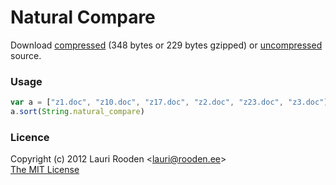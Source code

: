 
[1]: https://raw.github.com/litejs/natural-compare-lite/master/min.js
[2]: https://raw.github.com/litejs/natural-compare-lite/master/natural-compare-lite.js


Natural Compare
===============

Download [compressed][1] 
(348 bytes or 229 bytes gzipped)
or [uncompressed][2] source.


### Usage

```javascript
var a = ["z1.doc", "z10.doc", "z17.doc", "z2.doc", "z23.doc", "z3.doc"]
a.sort(String.natural_compare)
```


### Licence

Copyright (c) 2012 Lauri Rooden &lt;lauri@rooden.ee&gt;  
[The MIT License](http://lauri.rooden.ee/mit-license.txt)


